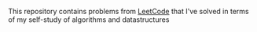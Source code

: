 This repository contains problems from [LeetCode](https://leetcode.com) that I've solved in terms of my self-study of algorithms and datastructures
